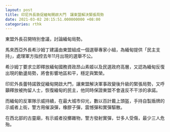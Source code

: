 ```yaml
---
layout: post
title: 印尼外長敦促緬甸開啟大門　讓東盟解決緊張局勢
date: 2021-03-02 20:15:51.000000000 +08:00
categories: rthk
---
```


東盟外長召開特別會議，討論緬甸局勢。

馬來西亞外長希沙姆丁建議由東盟組成一個選舉專家小組，為緬甸提供「民主支持」，處理軍方指控去年11月出現的選舉不公。

希沙姆丁要求立即釋放緬甸國務資政昂山素姬以及民選政府高層，又認為緬甸反復出現的動盪局勢，將會影響地區和平，穩定與繁榮。

印尼外長蕾特諾敦促緬甸開啟大門，讓東盟解決軍事政變後升級的緊張局勢，又呼籲釋放被拘留人士，恢復緬甸的民主，他同時保證東盟不會違反不干涉的承諾。 

而緬甸的反軍隊示威持續，在最大城市仰光，數以百計戴上頭盔，手持自製盾牌的示威者上街，警方用催淚彈，橡膠子彈，震憾彈和實彈驅散。

在西北部的古靈廟，有示威者投擲雜物，警方發射實彈，廿多人受傷，最少三人危殆。

